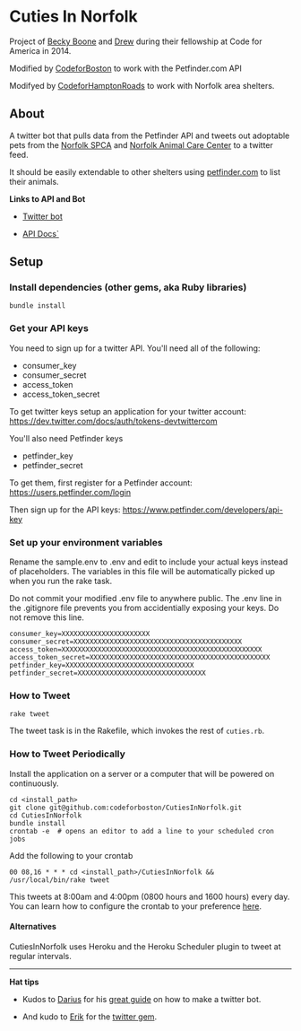 Cuties In Norfolk
==============

Project of [Becky Boone](https://github.com/boonrs) and [Drew](https://github.com/drewrwilson) during their fellowship at Code for America in 2014.

Modified by [CodeforBoston](codeforboston.com) to work with the Petfinder.com API

Modifyed by [CodeforHamptonRoads](http://codeforhamptonroads.org/) to work with Norfolk area shelters.

## About
A twitter bot that pulls data from the Petfinder API and tweets out adoptable pets from the [Norfolk SPCA](http://www.norfolkspca.com/) and [Norfolk Animal Care Center](http://www.norfolk.gov/Index.aspx?NID=260) to a twitter feed.

It should be easily extendable to other shelters using [petfinder.com](petfinder.com) to list their animals.

**Links to API and Bot**

* [Twitter bot](http://twitter.com/CutiesInNorfolk)

* [API Docs`](https://www.petfinder.com/developers/api-docs)

## Setup

### Install dependencies (other gems, aka Ruby libraries)

    bundle install

### Get your API keys

You need to sign up for a twitter API. You'll need all of the following:

* consumer_key
* consumer_secret
* access_token
* access_token_secret

To get twitter keys setup an application for your twitter account: https://dev.twitter.com/docs/auth/tokens-devtwittercom

You'll also need Petfinder keys

* petfinder_key
* petfinder_secret

To get them, first register for a Petfinder account: https://users.petfinder.com/login

Then sign up for the API keys: https://www.petfinder.com/developers/api-key


### Set up your environment variables

Rename the sample.env to .env and edit to include your actual keys instead of placeholders. The variables in this file will be automatically picked up when you run the rake task.

Do not commit your modified .env file to anywhere public. The .env line in the .gitignore file prevents you from accidentially exposing your keys. Do not remove this line.

    consumer_key=XXXXXXXXXXXXXXXXXXXXXX
    consumer_secret=XXXXXXXXXXXXXXXXXXXXXXXXXXXXXXXXXXXXXXXXXX
    access_token=XXXXXXXXXXXXXXXXXXXXXXXXXXXXXXXXXXXXXXXXXXXXXXXXXX
    access_token_secret=XXXXXXXXXXXXXXXXXXXXXXXXXXXXXXXXXXXXXXXXXXXXX
    petfinder_key=XXXXXXXXXXXXXXXXXXXXXXXXXXXXXXXX
    petfinder_secret=XXXXXXXXXXXXXXXXXXXXXXXXXXXXXXXX

### How to Tweet

    rake tweet

The tweet task is in the Rakefile, which invokes the rest of `cuties.rb`.

### How to Tweet Periodically

Install the application on a server or a computer that will be powered on continuously.

    cd <install_path>
    git clone git@github.com:codeforboston/CutiesInNorfolk.git
    cd CutiesInNorfolk
    bundle install
    crontab -e  # opens an editor to add a line to your scheduled cron jobs

Add the following to your crontab

    00 08,16 * * * cd <install_path>/CutiesInNorfolk && /usr/local/bin/rake tweet

This tweets at 8:00am and 4:00pm (0800 hours and 1600 hours) every day.
You can learn how to configure the crontab to your preference [here](https://help.ubuntu.com/community/CronHowto).

#### Alternatives

CutiesInNorfolk uses Heroku and the Heroku Scheduler plugin to tweet at regular intervals.

-----------------------

**Hat tips**

* Kudos to [Darius](https://github.com/dariusk) for his [great guide](http://tinysubversions.com/2013/09/how-to-make-a-twitter-bot/) on how to make a twitter bot.

* And kudo to [Erik](https://github.com/sferik/) for the [twitter gem](https://github.com/sferik/twitter).
